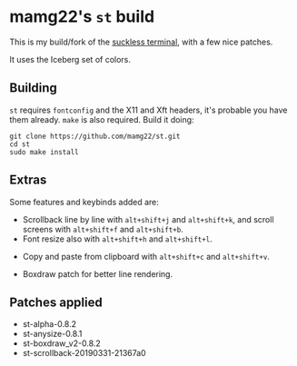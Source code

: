 # mamg22's `st` build

This is my build/fork of the [suckless terminal](https://st.suckless.org/), with a few nice patches.

It uses the Iceberg set of colors.

## Building

`st` requires `fontconfig` and the X11 and Xft headers, it's probable you have them already. `make` is also required. Build it doing:

```
git clone https://github.com/mamg22/st.git
cd st
sudo make install
```

## Extras

Some features and keybinds added are:

- Scrollback line by line with `alt+shift+j` and `alt+shift+k`, and scroll screens with `alt+shift+f` and `alt+shift+b`.
- Font resize also with `alt+shift+h` and `alt+shift+l`.
+ Copy and paste from clipboard with `alt+shift+c` and `alt+shift+v`.
- Boxdraw patch for better line rendering.

## Patches applied

- st-alpha-0.8.2
- st-anysize-0.8.1
- st-boxdraw_v2-0.8.2
- st-scrollback-20190331-21367a0
